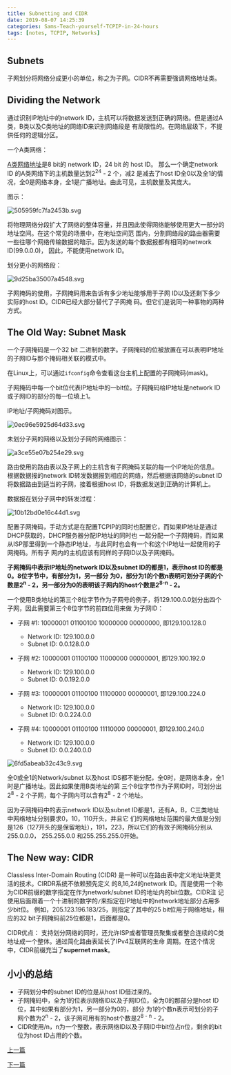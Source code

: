 ```yaml
---
title: Subnetting and CIDR
date: 2019-08-07 14:25:39
categories: Sams-Teach-yourself-TCPIP-in-24-hours
tags: [notes, TCPIP, Networks]
---
```


## Subnets

子网划分将网络分成更小的单位，称之为子网。CIDR不再需要强调网络地址类。

## Dividing the Network

通过识别IP地址中的network ID，主机可以将数据发送到正确的网络。但是通过A类，B类以及C类地址的网络ID来识别网络段是
有局限性的。在网络层级下，不提供任何的逻辑分区。

一个A类网络：

[A类网络地址](/The-Internet-Layer/#Internet-Protocol)是8 bit的 network ID，24 bit 的 host ID。
那么一个确定network ID 的A类网络下的主机数量达到2<sup>24</sup> - 2 个，减2 是减去了host ID全0以及全1的情
况，全0是网络本身，全1是广播地址。由此可见，主机数量及其庞大。

图示：

![505959fc7fa2453b.svg](https://i.cthee.cyou/505959fc7fa2453b.svg)

将物理网络分段扩大了网络的整体容量，并且因此使得网络能够使用更大一部分的地址空间。在这个常见的场景中，在地址空间范
围内，分割网络段的路由器需要一些往哪个网络传输数据的暗示。因为发送的每个数据报都有相同的network ID(99.0.0.0)，
因此，不能使用network ID。

划分更小的网络段：

![9d25ba35007a4548.svg](https://i.cthee.cyou/9d25ba35007a4548.svg)

子网掩码的使用，子网掩码用来告诉有多少地址能够用于子网 ID以及还剩下多少实际的host ID。CIDR已经大部分替代了子网掩
码。但它们是说同一种事物的两种方式。

## The Old Way: Subnet Mask

一个子网掩码是一个32 bit 二进制的数字。子网掩码的位被放置在可以表明IP地址的子网ID与那个掩码相关联的模式中。

在Linux上，可以通过`ifconfig`命令查看这台主机上配置的子网掩码(mask)。

子网掩码中每一个bit位代表IP地址中的一bit位。子网掩码给IP地址是network ID或子网ID的部分的每一位填上1。

IP地址/子网掩码对图示。

![0ec96e5925d64d33.svg](https://i.cthee.cyou/0ec96e5925d64d33.svg)

未划分子网的网络以及划分子网的网络图示：

![a3ce55e07b254e29.svg](https://i.cthee.cyou/a3ce55e07b254e29.svg)

路由使用的路由表以及子网上的主机含有子网掩码关联的每一个IP地址的信息。
根据数据报的network ID转发数据报到相应的网络，然后根据该网络的subnet ID将数据路由到适当的子网，接着根据host
ID，将数据发送到正确的计算机上。

数据报在划分子网中的转发过程：

![10b12bd0e16c44d1.svg](https://i.cthee.cyou/10b12bd0e16c44d1.svg)

配置子网掩码，手动方式是在配置TCPIP的同时也配置它，而如果IP地址是通过DHCP获取的，DHCP服务器分配IP地址的同时也
一起分配一个子网掩码，而如果从ISP那里得到一个静态IP地址，与此同时也会有一个和这个IP地址一起使用的子网掩码。所有子
网内的主机应该有同样的子网ID以及子网掩码。

**子网掩码中表示IP地址的network ID以及subnet ID的都是1，表示host ID的都是0。8位字节中，有部分为1，另一部分
为0，部分为1的个数n表明可划分子网的个数是2<sup>n</sup> - 2，另一部分为0的表明该子网内的host个数是2<sup>8-n</sup> - 2。**

一个使用B类地址的第三个8位字节作为子网号的例子，将129.100.0.0划分出四个子网，因此需要第三个8位字节的前四位用来做
为子网ID：

- 子网 #1: 10000001 01100100 10000000 00000000, 即129.100.128.0
  
  - Network ID: 129.100.0.0
  - Subnet ID: 0.0.128.0.0

- 子网 #2: 10000001 01100100 11000000 00000001, 即129.100.192.0  

  - Network ID: 129.100.0.0
  - Subnet ID: 0.0.192.0.0

- 子网 #3: 10000001 01100100 11100000 00000001, 即129.100.224.0
  
  - Network ID: 129.100.0.0
  - Subnet ID: 0.0.224.0.0

- 子网 #4: 10000001 01100100 11110000 00000001, 即129.100.240.0
  
  - Network ID: 129.100.0.0
  - Subnet ID: 0.0.240.0.0

![6fd5abeab32c43c9.svg](https://i.cthee.cyou/6fd5abeab32c43c9.svg)

全0或全1的Network/subnet 以及host IDS都不能分配，全0时，是网络本身，全1时是广播地址。因此如果使用B类地址的第
三个8位字节作为子网ID时，可划分出2<sup>8</sup> - 2 个子网，每个子网内可以含有2<sup>8</sup> - 2 个地址。

因为子网掩码中的表示network ID以及subnet ID都是1，还有A，B，C三类地址中网络地址分别要求0，10，110开头，并且它
们的网络地址范围的最大值是分别是126（127开头的是保留地址），191，223，所以它们的有效子网掩码分别从255.0.0.0，
255.255.0.0 和255.255.255.0开始。

## The New way: CIDR

Classless Inter-Domain Routing (CIDR) 是一种可以在路由表中定义地址块更灵活的技术。CIRDR系统不依赖预先定义
的8,16,24的network ID。而是使用一个称为CIDR前缀的数字指定在作为network/subnet ID的地址内的bit位数。CIDR注
记使用后面跟着一个十进制的数字的`/`来指定在IP地址中的network地址部分占用多少bit位。
例如，205.123.196.183/25，则指定了其中的25 bit位用于网络地址，相应的32 bit子网掩码前25位都是1，后面都是0。

CIDR优点：
支持划分网络的同时，还允许ISP或者管理员聚集或者整合连续的C类地址成一个整体。通过简化路由表延长了IPv4互联网的生命
周期。在这个情况中，CIDR前缀充当了**supernet mask**。

## 小小的总结

- 子网划分中的subnet ID的位是从host ID借过来的。
- 子网掩码中，全为1的位表示网络ID以及子网ID位，全为0的那部分是host ID位，其中如果有部分为1，另一部分为0的，部分
为1的个数n表示可划分的子网个数为2<sup>n</sup> - 2，该子网可用有的host个数是2<sup>8 - n</sup> - 2。
- CIDR使用/n，n为一个整数，表示网络ID以及子网ID中bit位占n位，剩余的bit位为host ID占用的个数。

[上一篇](/The-Internet-Layer)

[下一篇](/The-Transport-Layer)

